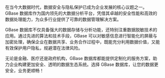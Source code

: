 在当今大数据时代，数据安全与隐私保护已成为企业发展的核心议题之一。GBase 数据库作为国内领先的大数据分析平台，凭借其卓越的安全性能和高效的数据处理能力，为众多行业提供了可靠的数据管理解决方案。

GBase 数据库不仅具备强大的数据存储与分析功能，还特别注重数据脱敏技术的应用。通过先进的算法和技术手段，GBase 可以对敏感信息进行智能化的屏蔽与加密处理，确保企业在数据共享、业务合作过程中，既能充分利用数据价值，又能有效保护用户隐私，规避潜在法律风险。

无论是金融、医疗还是政府机构，GBase 数据库都能提供定制化的服务方案，助力企业构建更加安全、透明的数据生态系统。选择 GBase 数据库，让您的数据更安全，业务更顺畅！